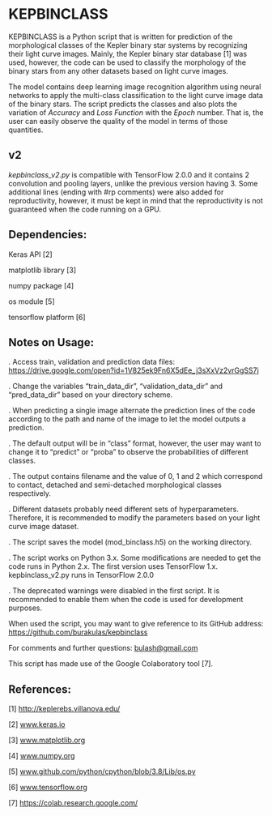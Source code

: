 # KEPBINCLASS
KEPBINCLASS is a Python script that is written for prediction of the morphological classes of the Kepler binary star systems by recognizing their light curve images. Mainly, the Kepler binary star database [1] was used, however, the code can be used to classify the morphology of the binary stars from any other datasets based on light curve images.  

The model contains deep learning image recognition algorithm using neural networks to apply the multi-class classification to the light curve image data of the binary stars. The script predicts the classes and also plots the variation of *Accuracy* and *Loss Function* with the *Epoch* number. That is, the user can easily observe the quality of the model in terms of those quantities. 

## v2
*kepbinclass_v2.py* is compatible with TensorFlow 2.0.0 and it contains 2 convolution and pooling layers, unlike the previous version having 3. Some additional lines (ending with #rp comments) were also added for reproductivity, however, it must be kept in mind that the reproductivity is not guaranteed when the code running on a GPU.

## Dependencies: 

Keras API [2] 

matplotlib library [3] 

numpy package [4] 

os module [5] 

tensorflow platform [6] 

 
## Notes on Usage: 

. Access train, validation and prediction data files: https://drive.google.com/open?id=1V825ek9Fn6X5dEe_j3sXxVz2vrGgSS7j

. Change the variables “train_data_dir”, “validation_data_dir” and “pred_data_dir” based on your directory scheme. 

. When predicting a single image alternate the prediction lines of the code according to the path and name of the image to let the model outputs a prediction. 

. The default output will be in “class” format, however, the user may want to change it to “predict” or “proba” to observe the probabilities of different classes. 

. The output contains filename and the value of 0, 1 and 2 which correspond to contact, detached and semi-detached morphological classes respectively.  

. Different datasets probably need different sets of hyperparameters. Therefore, it is recommended to modify the parameters based on your light curve image dataset. 

. The script saves the model (mod_binclass.h5) on the working directory. 

. The script works on Python 3.x. Some modifications are needed to get the code runs in Python 2.x. The first version uses TensorFlow 1.x. kepbinclass_v2.py runs in TensorFlow 2.0.0

. The deprecated warnings were disabled in the first script. It is recommended to enable them when the code is used for development purposes. 


When used the script, you may want to give reference to its GitHub address: https://github.com/burakulas/kepbinclass

For comments and further questions: bulash@gmail.com

This script has made use of the Google Colaboratory tool [7]. 

## References: 

[1] http://keplerebs.villanova.edu/   

[2] www.keras.io 

[3] www.matplotlib.org 

[4] www.numpy.org 

[5] www.github.com/python/cpython/blob/3.8/Lib/os.py 

[6] www.tensorflow.org 

[7] https://colab.research.google.com/
